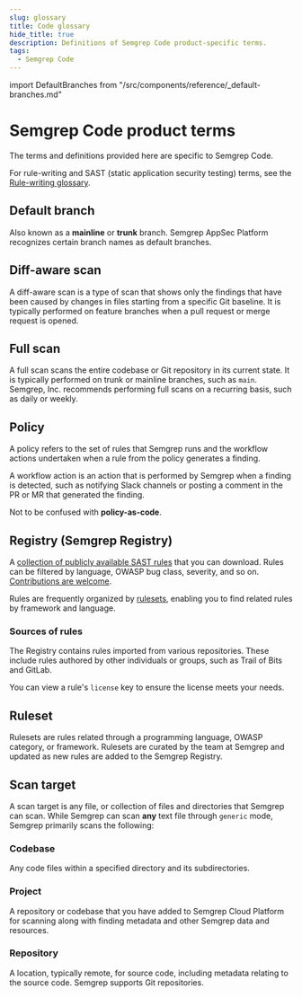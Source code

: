 ```yaml
---
slug: glossary
title: Code glossary
hide_title: true
description: Definitions of Semgrep Code product-specific terms.
tags:
  - Semgrep Code
---
```


import DefaultBranches from "/src/components/reference/_default-branches.md"

# Semgrep Code product terms

The terms and definitions provided here are specific to Semgrep Code.

For rule-writing and SAST (static application security testing) terms, see the [Rule-writing glossary](/writing-rules/glossary).

## Default branch

Also known as a **mainline** or **trunk** branch. Semgrep AppSec Platform recognizes certain branch names as default branches.

<DefaultBranches />

## Diff-aware scan

A diff-aware scan is a type of scan that shows only the findings that have been caused by changes in files starting from a specific Git baseline. It is typically performed on feature branches when a pull request or merge request is opened.

## Full scan

A full scan scans the entire codebase or Git repository in its current state. It is typically performed on trunk or mainline branches, such as `main`. Semgrep, Inc. recommends performing full scans on a recurring basis, such as daily or weekly.

## Policy

A policy refers to the set of rules that Semgrep runs and the workflow actions undertaken when a rule from the policy generates a finding.

A workflow action is an action that is performed by Semgrep when a finding is detected, such as notifying Slack channels or posting a comment in the PR or MR that generated the finding.

Not to be confused with **policy-as-code**.

## Registry (Semgrep Registry)

A [<i class="fas fa-external-link fa-xs"></i> collection of publicly available SAST rules](https://semgrep.dev/r) that you can download. Rules can be filtered by language, OWASP bug class, severity, and so on. [<i class="fas fa-external-link fa-xs"></i> Contributions are welcome](/contributing/contributing-to-semgrep-rules-repository). 

Rules are frequently organized by [rulesets](#ruleset), enabling you to find related rules by framework and language.

### Sources of rules

The Registry contains rules imported from various repositories. These include rules authored by other individuals or groups, such as Trail of Bits and GitLab.

You can view a rule's `license` key to ensure the license meets your needs.

## Ruleset

Rulesets are rules related through a programming language, OWASP category, or framework. Rulesets are curated by the team at Semgrep and updated as new rules are added to the Semgrep Registry.

## Scan target

A scan target is any file, or collection of files and directories that Semgrep can scan. While Semgrep can scan **any** text file through `generic` mode, Semgrep primarily scans the following:

### Codebase

Any code files within a specified directory and its subdirectories.

### Project

A repository or codebase that you have added to Semgrep Cloud Platform for scanning along with finding metadata and other Semgrep data and resources.

### Repository

A location, typically remote, for source code, including metadata relating to the source code. Semgrep supports Git repositories.

